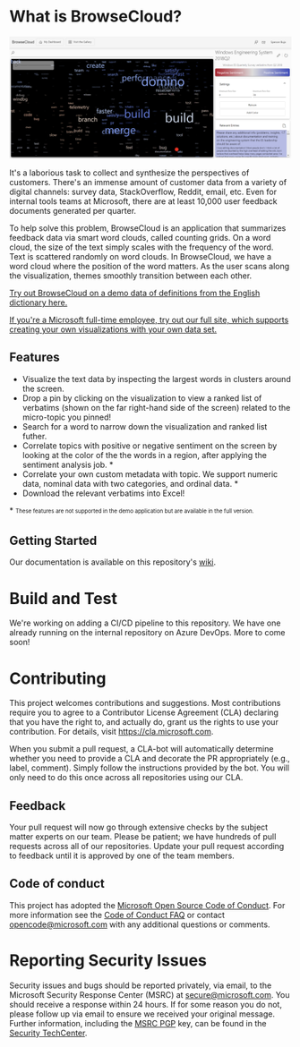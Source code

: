 # What is BrowseCloud?
![alt text](https://github.com/microsoft/browsecloud/blob/master/Images/browsecloud-screenshot.png "A screenshot of the BrowseCloud visualization of feedback on the Windows & Devices Group Engineering Systems in 2018.")

It's a laborious task to collect and synthesize the perspectives of customers.
There's an immense amount of customer data from a variety of digital channels: survey data, StackOverflow, Reddit, email, etc.
Even for internal tools teams at Microsoft, there are at least 10,000 user feedback documents generated per quarter.

To help solve this problem, BrowseCloud is an application that summarizes feedback data via smart word clouds, called counting grids.
On a word cloud, the size of the text simply scales with the frequency of the word.
Text is scattered randomly on word clouds. In BrowseCloud, we have a word cloud where the position of the word matters.
As the user scans along the visualization, themes smoothly transition between each other.

[Try out BrowseCloud on a demo data of definitions from the English dictionary here.](https://aka.ms/browsecloud-demo)

[If you're a Microsoft full-time employee, try out our full site, which supports creating your own visualizations with your own data set.](https://aka.ms/browsecloud)

## Features
- Visualize the text data by inspecting the largest words in clusters around the screen.
- Drop a pin by clicking on the visualization to view a ranked list of verbatims (shown on the far right-hand side of the screen) related to the micro-topic you pinned!
- Search for a word to narrow down the visualization and ranked list futher.
- Correlate topics with positive or negative sentiment on the screen by looking at the color of the the words in a region, after applying the sentiment analysis job. &ast;
- Correlate your own custom metadata with topic. We support numeric data, nominal data with two categories, and ordinal data. &ast;
- Download the relevant verbatims into Excel!

&ast; <sub><sup>These features are not supported in the demo application but are available in the full version.</sup></sub>

## Getting Started
Our documentation is available on this repository's [wiki](https://github.com/microsoft/browsecloud/wiki).

# Build and Test
We're working on adding a CI/CD pipeline to this repository. We have one already running on the internal repository on Azure DevOps. More to come soon!

# Contributing
This project welcomes contributions and suggestions. Most contributions require you to
agree to a Contributor License Agreement (CLA) declaring that you have the right to,
and actually do, grant us the rights to use your contribution. For details, visit
https://cla.microsoft.com.

When you submit a pull request, a CLA-bot will automatically determine whether you need
to provide a CLA and decorate the PR appropriately (e.g., label, comment). Simply follow the
instructions provided by the bot. You will only need to do this once across all repositories using our CLA.

## Feedback
Your pull request will now go through extensive checks by the subject matter experts on our team.
Please be patient; we have hundreds of pull requests across all of our repositories.
Update your pull request according to feedback until it is approved by one of the team members.

## Code of conduct
This project has adopted the [Microsoft Open Source Code of Conduct](https://opensource.microsoft.com/codeofconduct/).
For more information see the [Code of Conduct FAQ](https://opensource.microsoft.com/codeofconduct/faq/)
or contact [opencode@microsoft.com](mailto:opencode@microsoft.com) with any additional questions or comments.

# Reporting Security Issues
Security issues and bugs should be reported privately, via email, to the Microsoft Security
Response Center (MSRC) at [secure@microsoft.com](mailto:secure@microsoft.com). You should
receive a response within 24 hours. If for some reason you do not, please follow up via
email to ensure we received your original message. Further information, including the
[MSRC PGP](https://technet.microsoft.com/en-us/security/dn606155) key, can be found in
the [Security TechCenter](https://technet.microsoft.com/en-us/security/default).
